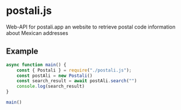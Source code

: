 # postali.js
Web-API for postali.app an website to retrieve postal code information about Mexican addresses

## Example
```JavaScript
async function main() {
	const { Postali } = require("./postali.js");
	const postAli = new Postali()
	const search_result = await postAli.search("")
	console.log(search_result)
}

main()
```
